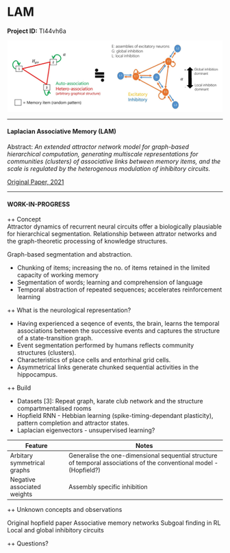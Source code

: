 # LAM

**Project ID:**  Tl44vh6a

<p align="center">
  <img src="https://github.com/epochlab/LAM/blob/main/sample.png">
</p>

--------------------------------------------------------------------

#### Laplacian Associative Memory (LAM)
Abstract: *An extended attractor network model for graph-based hierarchical computation, generating multiscale representations for communities (clusters) of associative links between memory items, and the scale is regulated by the heterogenous modulation of inhibitory circuits.*

[Original Paper, 2021](https://www.ncbi.nlm.nih.gov/pmc/articles/PMC8412329/pdf/pcbi.1009296.pdf)

--------------------------------------------------------------------

#### WORK-IN-PROGRESS

++ Concept<br>
Attractor dynamics of recurrent neural circuits offer a biologically plausiable for hierarchical segmentation.
Relationship between attrator networks and the graph-theoretic processing of knowledge structures.

Graph-based segmentation and abstraction.

- Chunking of items; increasing the no. of items retained in the limited capacity of working memory
- Segmentation of words; learning and comprehension of language
- Temporal abstraction of repeated sequences; accelerates reinforcement learning

++ What is the neurological representation?
- Having experienced a seqence of events, the brain, learns the temporal associations between the successive events and captures the structure of a state-transition graph.
- Event segmentation performed by humans reflects community structures (clusters).
- Characteristics of place cells and entorhinal grid cells.
- Asymmetrical links generate chunked sequential activities in the hippocampus.

++ Build
- Datasets [3]: Repeat graph, karate club network and the structure compartmentalised rooms
- Hopfield RNN - Hebbian learning (spike-timing-dependant plasticity), pattern completion and attractor states.
- Laplacian eigenvectors - unsupervised learning?

Feature | Notes
------- | -------
Arbitary symmetrical graphs | Generalise the one-dimensional sequential structure of temporal associations of the conventional model - (Hopfield?)
Negative associated weights | Assembly specific inhibition

++ Unknown concepts and observations<br>

Original hopfield paper
Associative memory networks
Subgoal finding in RL
Local and global inhibitory circuits

++ Questions?<br>